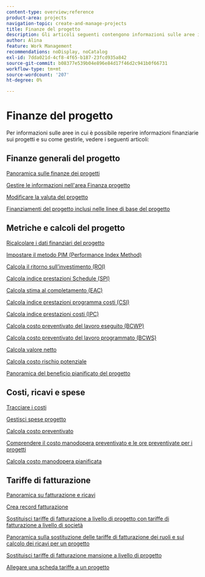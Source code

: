 ```yaml
---
content-type: overview;reference
product-area: projects
navigation-topic: create-and-manage-projects
title: Finanze del progetto
description: Gli articoli seguenti contengono informazioni sulle aree in cui è possibile trovare informazioni finanziarie sul progetto e su come gestire le finanze del progetto.
author: Alina
feature: Work Management
recommendations: noDisplay, noCatalog
exl-id: 7dda021d-4cf8-4f65-b187-23fcd935a842
source-git-commit: b08377e539b04e896e84d17f46d2c941b0f66731
workflow-type: tm+mt
source-wordcount: '207'
ht-degree: 0%

---
```


# Finanze del progetto

Per informazioni sulle aree in cui è possibile reperire informazioni finanziarie sui progetti e su come gestirle, vedere i seguenti articoli:

## Finanze generali del progetto

[Panoramica sulle finanze dei progetti](../../../manage-work/projects/project-finances/project-finances-overview-1.md)

[Gestire le informazioni nell&#39;area Finanza progetto](../../../manage-work/projects/project-finances/manage-project-finance-area.md)

[Modificare la valuta del progetto](../../../manage-work/projects/project-finances/change-project-currency.md)

[Finanziamenti del progetto inclusi nelle linee di base del progetto](../../../manage-work/projects/project-finances/project-finances-included-in-project-baselines.md)

## Metriche e calcoli del progetto

[Ricalcolare i dati finanziari del progetto](../../../manage-work/projects/project-finances/recalculate-project-finances.md)

[Impostare il metodo PIM (Performance Index Method)](../../../manage-work/projects/project-finances/set-pim.md)

[Calcola il ritorno sull’investimento (ROI)](../../../manage-work/projects/project-finances/calculate-roi.md)

[Calcola indice prestazioni Schedule (SPI)](../../../manage-work/projects/project-finances/calculate-spi.md)

[Calcola stima al completamento (EAC)](../../../manage-work/projects/project-finances/calculate-eac.md)

[Calcola indice prestazioni programma costi (CSI)](../../../manage-work/projects/project-finances/calculate-csi.md)

[Calcola indice prestazioni costi (IPC)](../../../manage-work/projects/project-finances/calculate-cpi.md)

[Calcola costo preventivato del lavoro eseguito (BCWP)](../../../manage-work/projects/project-finances/calculate-bcwp.md)

[Calcola costo preventivato del lavoro programmato (BCWS)](../../../manage-work/projects/project-finances/calculate-bcws.md)

[Calcola valore netto](../../../manage-work/projects/project-finances/calculate-net-value.md)

[Calcola costo rischio potenziale](../../../manage-work/projects/project-finances/potential-risk-cost.md)

[Panoramica del beneficio pianificato del progetto](../../../manage-work/projects/project-finances/project-planned-benefit.md)

## Costi, ricavi e spese

[Tracciare i costi](../../../manage-work/projects/project-finances/track-costs.md)

[Gestisci spese progetto](../../../manage-work/projects/project-finances/manage-project-expenses.md)

[Calcola costo preventivato](../../../manage-work/projects/project-finances/budgeted-cost.md)

[Comprendere il costo manodopera preventivato e le ore preventivate per i progetti](../../../manage-work/projects/project-finances/budgeted-labor-cost.md)

[Calcola costo manodopera pianificata](../../../manage-work/projects/project-finances/planned-labor-cost.md)

<!--
<p data-mc-conditions="QuicksilverOrClassic.Quicksilver,QuicksilverOrClassic.Draft mode"><a href="../../../manage-work/projects/project-finances/export-billing-record-details.md" class="MCXref xref" xrefformat="{para}">Export billing record details as a PDF file</a> </p>
-->

<!--
<p data-mc-conditions="QuicksilverOrClassic.Draft mode"><a href="../../../manage-work/projects/project-finances/how-workfront-calculates-finances.md" class="MCXref xref" xrefformat="{para}">How Adobe Workfront calculates finances </a> </p>
-->

## Tariffe di fatturazione

[Panoramica su fatturazione e ricavi](../../../manage-work/projects/project-finances/billing-and-revenue-overview.md)

[Crea record fatturazione](../../../manage-work/projects/project-finances/create-billing-records.md)

[Sostituisci tariffe di fatturazione a livello di progetto con tariffe di fatturazione a livello di società](../../../manage-work/projects/project-finances/override-project-level-with-company-level-billing-rates.md)

[Panoramica sulla sostituzione delle tariffe di fatturazione dei ruoli e sul calcolo dei ricavi per un progetto](../../../manage-work/projects/project-finances/override-role-billing-rates-and-calculate-project-revenue.md)

[Sostituisci tariffe di fatturazione mansione a livello di progetto](../../../manage-work/projects/project-finances/override-job-role-billing-rates-at-the-project-level.md)

[Allegare una scheda tariffe a un progetto](/help/quicksilver/manage-work/projects/project-finances/attach-rate-card-to-project.md)
